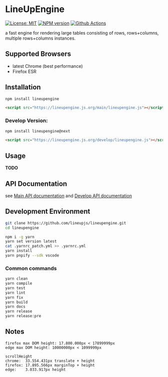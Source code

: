 # LineUpEngine

[![License: MIT][mit-image]][mit-url] [![NPM version][npm-image]][npm-url] [![Github Actions][github-actions-image]][github-actions-url]

a fast engine for rendering large tables consisting of rows, rows+columns, multiple rows+columns instances.

## Supported Browsers

- latest Chrome (best performance)
- Firefox ESR

## Installation

```sh
npm install lineupengine
```

```html
<script src="https://lineupengine.js.org/main/lineupengine.js"></script>
```

### Develop Version:

```sh
npm install lineupengine@next
```

```html
<script src="https://lineupengine.js.org/develop/lineupengine.js"></script>
```

## Usage

**TODO**

## API Documentation

see [Main API documentation](https://lineupengine.js.org/main/docs) and [Develop API documentation](https://lineupengine.js.org/develop/docs)

## Development Environment

```sh
git clone https://github.com/lineupjs/lineupengine.git
cd lineupengine

npm i -g yarn
yarn set version latest
cat .yarnrc_patch.yml >> .yarnrc.yml
yarn install
yarn pnpify --sdk vscode
```

### Common commands

```sh
yarn clean
yarn compile
yarn test
yarn lint
yarn fix
yarn build
yarn docs
yarn release
yarn release:pre
```

## Notes

```
firefox max DOM height: 17.800.000px < 17899999px
edge max DOM height: 10000000px < 1099999px

scrollHeight
chrome:  33.554.431px translate + height
firefox: 17.895.566px marginTop + height
edge:    3.033.917px height
```

[npm-image]: https://badge.fury.io/js/lineupengine.svg
[npm-url]: https://npmjs.org/package/lineupengine
[mit-image]: https://img.shields.io/badge/License-MIT-yellow.svg
[mit-url]: https://opensource.org/licenses/MIT
[github-actions-image]: https://github.com/lineupjs/lineupengine/workflows/ci/badge.svg
[github-actions-url]: https://github.com/lineupjs/lineupengine/actions
